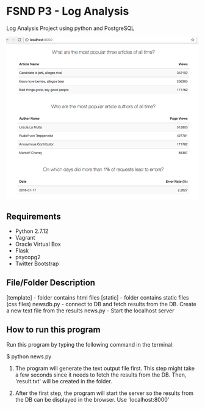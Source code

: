 # FSND P3 - Log Analysis
Log Analysis Project using python and PostgreSQL

![](https://github.com/Dongs7/img/blob/master/p3.png)

## Requirements
* Python 2.7.12
* Vagrant
* Oracle Virtual Box
* Flask
* psycopg2
* Twitter Bootstrap 

## File/Folder Description
[template] - folder contains html files
[static]   - folder contains static files (css files)
newsdb.py  - connect to DB and fetch results from the
             DB. Create a new text file from the results
news.py    - Start the localhost server

## How to run this program
Run this program by typing the following command in the terminal:

$ python news.py

1. The program will generate the text output file first. This step might take a few seconds since it needs to fetch the results from the DB. Then, 'result.txt' will be created in the folder.

2. After the first step, the program will start the server so the results from the DB can be displayed in the browser.
Use 'localhost:8000'
